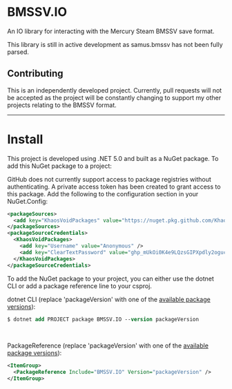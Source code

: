 # BMSSV.IO
An IO library for interacting with the Mercury Steam BMSSV save format.

This library is still in active development as samus.bmssv has not been fully parsed.

## Contributing
This is an independently developed project. Currently, pull requests will not be accepted as the project will be constantly changing to support my other projects relating to the BMSSV format.

***

# Install
This project is developed using .NET 5.0 and built as a NuGet package. To add this NuGet package to a project:

GitHub does not currently support access to package registries without authenticating. A private access token has been created to grant access to this package. Add the following to the configuration section in your NuGet.Config:
```xml
<packageSources>
  <add key="KhaosVoidPackages" value="https://nuget.pkg.github.com/KhaosVoid/index.json" />
</packageSources>
<packageSourceCredentials>
  <KhaosVoidPackages>
    <add key="Username" value="Anonymous" />
    <add key="ClearTextPassword" value="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" />
  </KhaosVoidPackages>
</packageSourceCredentials>
```

To add the NuGet package to your project, you can either use the dotnet CLI or add a package reference line to your csproj.

dotnet CLI (replace 'packageVersion' with one of the [available package versions](https://github.com/KhaosVoid/BMSSV.IO/packages/1058678)):
```ps
$ dotnet add PROJECT package BMSSV.IO --version packageVersion
```

<br />

PackageReference (replace 'packageVersion' with one of the [available package versions](https://github.com/KhaosVoid/BMSSV.IO/packages/1058678)):
```xml
<ItemGroup>
  <PackageReference Include="BMSSV.IO" Version="packageVersion" />
</ItemGroup>
```
